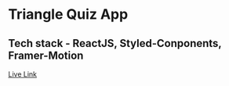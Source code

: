 # Triangle Quiz App

## Tech stack - ReactJS, Styled-Conponents, Framer-Motion

[Live Link](https://triangle-quiz-reactapp.netlify.app/)